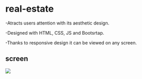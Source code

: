 <h1>real-estate</h1>

-Atracts users attention with its aesthetic design.

-Designed with HTML, CSS, JS and Bootsrtap.

-Thanks to responsive design it can be viewed on any screen.

<h2> screen </h2>

<img src="./ımg/screen.gif"/>
